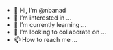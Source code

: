 - 👋 Hi, I’m @nbanad
- 👀 I’m interested in ...
- 🌱 I’m currently learning ...
- 💞️ I’m looking to collaborate on ...
- 📫 How to reach me ...

<!---
nbanad/nbanad is a ✨ special ✨ repository because its `README.md` (this file) appears on your GitHub profile.
You can click the Preview link to take a look at your changes.
--->
